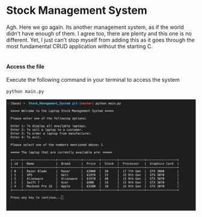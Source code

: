 # Stock Management System

Agh. Here we go again. Its another management system, as if the world didn't have enough of them. I agree too, there are plenty and this one is no different. Yet, I just can't stop myself from adding this as it goes through the most fundamental CRUD application without the starting C.
<br/><br/>

#### Access the file

Execute the following command in your terminal to access the system
```
python main.py
``` 


<div align=center>
  <img src="./sms_preview.png" >
</div>

